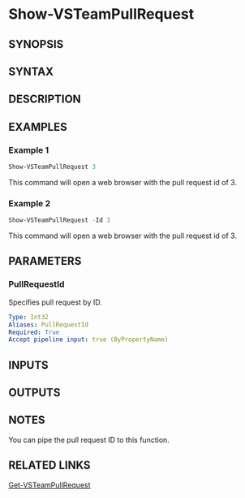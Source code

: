 <!-- #include "./common/header.md" -->

# Show-VSTeamPullRequest

## SYNOPSIS

<!-- #include "./synopsis/Show-VSTeamPullRequest.md" -->

## SYNTAX

## DESCRIPTION

<!-- #include "./synopsis/Show-VSTeamPullRequest.md" -->

## EXAMPLES

### Example 1

```powershell
Show-VSTeamPullRequest 3
```

This command will open a web browser with the pull request id of 3.

### Example 2

```powershell
Show-VSTeamPullRequest -Id 3
```

This command will open a web browser with the pull request id of 3.

## PARAMETERS

### PullRequestId

Specifies pull request by ID.

```yaml
Type: Int32
Aliases: PullRequestId
Required: True
Accept pipeline input: true (ByPropertyName)
```

## INPUTS

## OUTPUTS

## NOTES

You can pipe the pull request ID to this function.

<!-- #include "./common/prerequisites.md" -->

## RELATED LINKS



[Get-VSTeamPullRequest](Get-VSTeamPullRequest.md)
